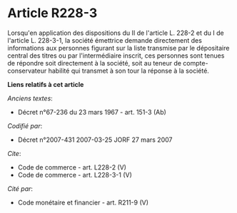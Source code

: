 # Article R228-3

Lorsqu'en application des dispositions du II de l'article L. 228-2 et du I de l'article L. 228-3-1, la société émettrice
demande directement des informations aux personnes figurant sur la liste transmise par le dépositaire central des titres ou
par l'intermédiaire inscrit, ces personnes sont tenues de répondre soit directement à la société, soit au teneur de compte-
conservateur habilité qui transmet à son tour la réponse à la société.

**Liens relatifs à cet article**

_Anciens textes_:

  - Décret n°67-236 du 23 mars 1967 - art. 151-3 (Ab)

_Codifié par_:

  - Décret n°2007-431 2007-03-25 JORF 27 mars 2007

_Cite_:

  - Code de commerce - art. L228-2 (V)
  - Code de commerce - art. L228-3-1 (V)

_Cité par_:

  - Code monétaire et financier - art. R211-9 (V)
